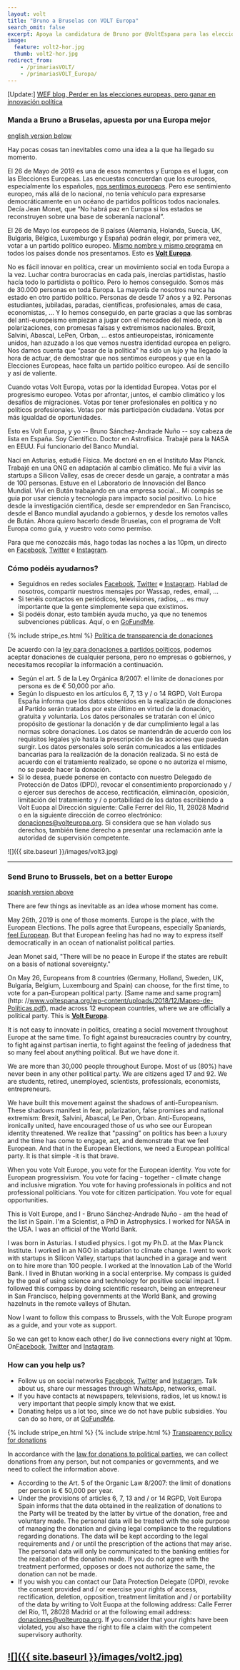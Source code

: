 ```yaml
---
layout: volt
title: "Bruno a Bruselas con VOLT Europa"
search_omit: false
excerpt: Apoya la candidatura de Bruno por @VoltEspana para las elecciones europeas. Europa eres tú! 🙏
image:
  feature: volt2-hor.jpg
  thumb: volt2-hor.jpg
redirect_from:
    - /primariasVOLT/
    - /primariasVOLT_Europa/
---
```



[Update:] [WEF blog, Perder en las elecciones europeas, pero ganar en innovación política](https://es.weforum.org/agenda/2019/06/perder-en-las-elecciones-europeas-pero-ganar-en-innovacion-politica?fbclid=IwAR00OsBnHVvl1yVfqbf26nv1jy1sAAdC2zrVmWdLrdzmlv_9Ge4EiPiU_Cg)

### Manda a Bruno a Bruselas, apuesta por una Europa mejor
[english version below](#send-bruno-to-brussels-bet-on-a-better-europe)

Hay pocas cosas tan inevitables como una idea a la que ha llegado su momento.

El 26 de Mayo de 2019 es una de esos momentos y Europa es el lugar, con las Elecciones Europeas. Las encuestas concuerdan que los europeos, especialmente los españoles, [nos sentimos europeos]( https://ec.europa.eu/spain/news/180228_eurobarometer-autumn2018_es). Pero ese sentimiento europeo, más allá de lo nacional, no tenía vehículo para expresarse democráticamente en un océano de partidos políticos todos nacionales. Decía Jean Monet, que “No habrá paz en Europa si los estados se reconstruyen sobre una base de soberanía nacional”.

El 26 de Mayo los europeos de 8 países (Alemania, Holanda, Suecia, UK, Bulgaria, Bélgica, Luxemburgo y España) podrán elegir, por primera vez, votar a un partido político europeo. [Mismo nombre y mismo programa](http://www.voltespana.org/wp-content/uploads/2018/12/Mapeo-de-Políticas.pdf) en todos los países donde nos presentamos. Esto es  **[Volt Europa](http://voltespana.org/)**.

No es fácil innovar en política, crear un movimiento social en toda Europa a la vez. Luchar contra burocracias en cada país, inercias partidistas, hastío hacía todo lo partidista o político. Pero lo hemos conseguido. Somos más de 30.000 personas en toda Europa. La mayoría de nosotros nunca ha estado en otro partido político. Personas de desde 17 años y a 92. Personas estudiantes, jubiladas, paradas, científicas, profesionales, amas de casa, economistas, … Y lo hemos conseguido, en parte gracias a que las sombras del anti-europeismo empiezan a jugar con el mercadeo del miedo, con la polarizaciones, con promesas falsas y extremismos nacionales. Brexit, Salvini, Abascal, LePen, Orban, … estos antieuropeistas, irónicamente unidos, han azuzado a los que vemos nuestra identidad europea en peligro. Nos damos cuenta que “pasar de la política” ha sido un lujo y ha llegado la hora de actuar, de demostrar que nos sentimos europeos y que en la Elecciones Europeas, hace falta un partido político europeo. Así de sencillo y así de valiente.

Cuando votas Volt Europa, votas por la identidad Europea. Votas por el progresismo europeo. Votas por afrontar, juntos, el cambio climático y los desafíos de migraciones. Votas por tener profesionales en política y no políticos profesionales. Votas por más participación ciudadana. Votas por más igualdad de oportunidades.

Esto es Volt Europa, y yo -- Bruno Sánchez-Andrade Nuño -- soy cabeza de lista en España. Soy Científico. Doctor en Astrofísica. Trabajé para la NASA en EEUU. Fui funcionario del Banco Mundial.

Nací en Asturias, estudié Física. Me doctoré en en el Instituto Max Planck. Trabajé en una ONG en adaptación al cambio climático. Me fui a vivir las startups a Silicon Valley, esas de crecer desde un garaje, a contratar a más de 100 personas. Estuve en el Laboratorio de Innovación del Banco Mundial. Viví en Bután trabajando en una empresa social... Mi compás se guía por usar ciencia y tecnología para impacto social positivo. Lo hice desde la investigación científica, desde ser emprendedor en San Francisco, desde el Banco mundial ayudando a gobiernos, y desde los remotos valles de Bután. Ahora quiero hacerlo desde Bruselas, con el programa de Volt Europa como guía, y vuestro voto como permiso.

Para que me conozcáis más, hago todas las noches a las 10pm, un directo en [Facebook](https://www.facebook.com/brunosanvolt/), [Twitter](https://twitter.com/brunosan) e [Instagram](https://www.instagram.com/brunosanchez_volt/).

### Cómo podéis ayudarnos?

* Seguidnos en redes sociales [Facebook](https://www.facebook.com/brunosanvolt/), [Twitter](https://twitter.com/brunosan) e [Instagram](https://www.instagram.com/brunosanchez_volt/). Hablad de nosotros, compartir nuestros mensajes por Wassap, redes, email, ...
* Si tenéis contactos en periódicos, televisiones, radios, ... es muy importante que la gente simplemente sepa que existimos.
* Si podéis donar, esto también ayuda mucho, ya que no tenemos subvenciones públicas. Aquí, o en [GoFundMe](https://www.gofundme.com/la-campana-de-los-28?member=2151010).


{% include stripe_es.html %}
[Política de transparencia de donaciones](https://www.volteuropa.org/transparency)

De acuerdo con la [ley para donaciones a partidos políticos](http://www.hacienda.gob.es/Documentacion/Publico/NormativaDoctrina/Tributaria/IRPF/Ley_Organica_8-2007.pdf), podemos aceptar donaciones de cualquier persona, pero no empresas o gobiernos, y necesitamos recopilar la información a continuación.


* Según el art. 5 de la Ley Orgánica 8/2007: el límite de donaciones por persona es de € 50,000 por año.
* Según lo dispuesto en los artículos 6, 7, 13 y / o 14 RGPD, Volt Europa España informa que los datos obtenidos en la realización de donaciones al Partido serán tratados por este último en virtud de la donación, gratuita y voluntaria. Los datos personales se tratarán con el único propósito de gestionar la donación y de dar cumplimiento legal a las normas sobre donaciones. Los datos se mantendrán de acuerdo con los requisitos legales y/o hasta la prescripción de las acciones que puedan surgir. Los datos personales solo serán comunicados a las entidades bancarias para la realización de la donación realizada. Si no está de acuerdo con el tratamiento realizado, se opone o no autoriza el mismo, no se puede hacer la donación.
* Si lo desea, puede ponerse en contacto con nuestro Delegado de Protección de Datos (DPD), revocar el consentimiento proporcionado y / o ejercer sus derechos de acceso, rectificación, eliminación, oposición, limitación del tratamiento y / o portabilidad de los datos escribiendo a Volt Euopa al Dirección siguiente: Calle Ferrer del Río, 11, 28028 Madrid o en la siguiente dirección de correo electrónico: donaciones@volteuropa.org. Si considera que se han violado sus derechos, también tiene derecho a presentar una reclamación ante la autoridad de supervisión competente.


![]({{ site.baseurl }}/images/volt3.jpg)

---



### Send Bruno to Brussels, bet on a better Europe
[spanish version above](#manda-a-bruno-a-bruselas-apuesta-por-una-europa-mejor)

There are few things as inevitable as an idea whose moment has come.

May 26th, 2019 is one of those moments. Europe is the place, with the European Elections. The polls agree that Europeans, especially Spaniards, [feel European](https://ec.europa.eu/spain/news/180228_eurobarometer-autumn2018_en). But that European feeling has had no way to express itself democratically in an ocean of nationalist political parties.

Jean Monet said, "There will be no peace in Europe if the states are rebuilt on a basis of national sovereignty."

On May 26, Europeans from 8 countries (Germany, Holland, Sweden, UK, Bulgaria, Belgium, Luxembourg and Spain) can choose, for the first time, to vote for a pan-European political party. [Same name and same program](http: //www.voltespana.org/wp-content/uploads/2018/12/Mapeo-de-Políticas.pdf), made across 12 european countries, where we are officially a political party. This is **[Volt Europa](http://voltespana.org/)**.

It is not easy to innovate in politics, creating a social movement throughout Europe at the same time. To fight against bureaucracies country by country, to fight against partisan inertia, to fight against the feeling of jadedness that so many feel about anything political. But we have done it.

We are more than 30,000 people throughout Europe. Most of us (80%) have never been in any other political party. We are citizens aged 17 and 92. We are students, retired, unemployed, scientists, professionals, economists, entrepreneurs.

We have built this movement against the shadows of anti-Europeanism. These shadows manifest in fear, polarization, false promises and national extremism: Brexit, Salvini, Abascal, Le Pen, Orban. Anti-Europeans, ironically united, have encouraged those of us who see our European identity threatened. We realize that "passing” on politics has been a luxury and the time has come to engage, act, and demonstrate that we feel European. And that in the European Elections, we need a European political party. It is that simple -it is that brave.

When you vote Volt Europe, you vote for the European identity. You vote for European progressivism. You vote for facing - together - climate change and inclusive migration. You vote for having professionals in politics and not professional politicians. You vote for citizen participation. You vote for equal opportunities.

This is Volt Europe, and I - Bruno Sánchez-Andrade Nuño - am the head of the list in Spain. I'm a Scientist, a PhD in Astrophysics. I worked for NASA in the USA. I was an official of the World Bank.

I was born in Asturias. I studied physics. I got my Ph.D. at the Max Planck Institute. I worked in an NGO in adaptation to climate change. I went to work with startups in Silicon Valley, startups that launched in a garage and went on to hire more than 100 people. I worked at the Innovation Lab of the World Bank. I lived in Bhutan working in a social enterprise. My compass is guided by the goal of using science and technology for positive social impact. I followed this compass by doing scientific research, being an entrepreneur in San Francisco, helping governments at the World Bank, and growing hazelnuts in the remote valleys of Bhutan.

Now I want to follow this compass to Brussels, with the Volt Europe program as a guide, and your vote as support.

So we can get to know each other,I do live connections every night at 10pm. On[Facebook](https://www.facebook.com/brunosanvolt/), [Twitter](https://twitter.com/brunosan) and [Instagram](https://www.instagram.com/brunosanchez_volt/).

### How can you help us?

 * Follow us on social networks [Facebook](https://www.facebook.com/brunosanvolt/), [Twitter](https://twitter.com/brunosan) and [Instagram](https://www.instagram.com/brunosanchez_volt/). Talk about us, share our messages through WhatsApp, networks, email.
* If you have contacts at newspapers, televisions, radios, let us know.t is very important that people simply know that we exist.
* Donating helps us a lot too,  since we do not have public subsidies. You can do so here, or at [GoFundMe](https://www.gofundme.com/la-campana-de-los-28?member=2151010).



{% include stripe_en.html %}
{% include stripe.html %}
[Transparency policy for donations](https://www.volteuropa.org/transparency)

In accordance with the [law for donations to political parties](http://www.hacienda.gob.es/Documentacion/Publico/NormativaDoctrina/Tributaria/IRPF/Ley_Organica_8-2007.pdf), we can  collect donations from any person, but not companies or governments, and we need to collect the information above.

* According to the Art. 5 of the Organic Law 8/2007: the limit of donations per person is € 50,000 per year.
* Under the provisions of articles 6, 7, 13 and / or 14 RGPD, Volt Europa Spain informs that the data obtained in the realization of donations to the Party will be treated by the latter by virtue of the donation, free and voluntary made. The personal data will be treated with the sole purpose of managing the donation and giving legal compliance to the regulations regarding donations. The data will be kept according to the legal requirements and / or until the prescription of the actions that may arise. The personal data will only be communicated to the banking entities for the realization of the donation made. If you do not agree with the treatment performed, opposes or does not authorize the same, the donation can not be made.
* If you wish you can contact our Data Protection Delegate (DPD), revoke the consent provided and / or exercise your rights of access, rectification, deletion, opposition, treatment limitation and / or portability of the data by writing to Volt Euopa at the following address: Calle Ferrer del Río, 11, 28028 Madrid or at the following email address: donaciones@volteuropa.org. If you consider that your rights have been violated, you also have the right to file a claim with the competent supervisory authority.


[![]({{ site.baseurl }}/images/volt2.jpg)](https://www.instagram.com/mis_fotos_de_madrid/)
---
